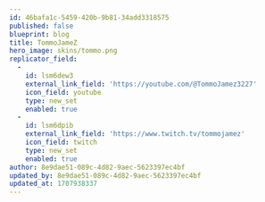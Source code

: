 ```yaml
---
id: 46bafa1c-5459-420b-9b81-34add3318575
published: false
blueprint: blog
title: TommoJameZ
hero_image: skins/tommo.png
replicator_field:
  -
    id: lsm6dew3
    external_link_field: 'https://youtube.com/@TommoJamez3227'
    icon_field: youtube
    type: new_set
    enabled: true
  -
    id: lsm6dpib
    external_link_field: 'https://www.twitch.tv/tommojamez'
    icon_field: twitch
    type: new_set
    enabled: true
author: 8e9dae51-089c-4d82-9aec-5623397ec4bf
updated_by: 8e9dae51-089c-4d82-9aec-5623397ec4bf
updated_at: 1707938337
---
```

